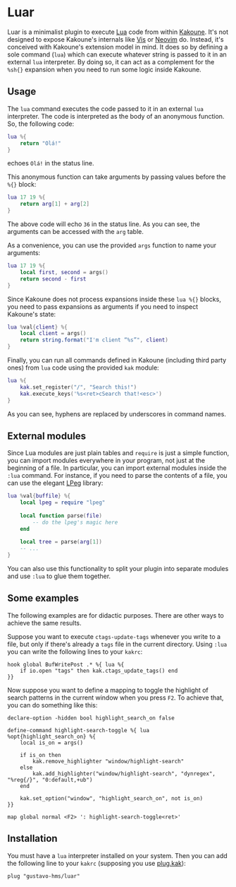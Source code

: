 # Luar

Luar is a minimalist plugin to execute [Lua](https://www.lua.org/) code from within [Kakoune](http://kakoune.org/). It's not designed to expose Kakoune's internals like [Vis](https://github.com/martanne/vis) or [Neovim](https://neovim.io/) do. Instead, it's conceived with Kakoune's extension model in mind. It does so by defining a sole command (`lua`) which can execute whatever string is passed to it in an external `lua` interpreter. By doing so, it can act as a complement for the `%sh{}` expansion when you need to run some logic inside Kakoune.

## Usage

The `lua` command executes the code passed to it in an external `lua` interpreter. The code is interpreted as the body of an anonymous function. So, the following code:

```lua
lua %{
    return "Olá!"
}
```
echoes `Olá!` in the status line.

This anonymous function can take arguments by passing values before the `%{}` block:

```lua
lua 17 19 %{
    return arg[1] + arg[2]
}
```

The above code will echo `36` in the status line. As you can see, the arguments can be accessed with the `arg` table.

As a convenience, you can use the provided `args` function to name your arguments:

```lua
lua 17 19 %{
    local first, second = args()
    return second - first
}
```

Since Kakoune does not process expansions inside these `lua %{}` blocks, you need to pass expansions as arguments if you need to inspect Kakoune's state:

```lua
lua %val{client} %{
    local client = args()
    return string.format("I'm client “%s”", client)
}
```

Finally, you can run all commands defined in Kakoune (including third party ones) from `lua` code using the provided `kak` module:

```lua
lua %{
    kak.set_register("/", "Search this!")
    kak.execute_keys('%s<ret>cSearch that!<esc>')
}
```
As you can see, hyphens are replaced by underscores in command names.

## External modules

Since Lua modules are just plain tables and `require` is just a simple function, you can import modules everywhere in your program, not just at the beginning of a file. In particular, you can import external modules inside the `:lua` command. For instance, if you need to parse the contents of a file, you can use the elegant [LPeg](http://www.inf.puc-rio.br/~roberto/lpeg/) library:

```lua
lua %val{buffile} %{
    local lpeg = require "lpeg"
    
    local function parse(file)
        -- do the lpeg's magic here
    end
    
    local tree = parse(arg[1])
    -- ...
}
```

You can also use this functionality to split your plugin into separate modules and use `:lua` to glue them together.

## Some examples
The following examples are for didactic purposes. There are other ways to achieve the same results.

Suppose you want to execute `ctags-update-tags` whenever you write to a file, but only if there's already a `tags` file in the current directory. Using `:lua` you can write the following lines to your `kakrc`:

```kak
hook global BufWritePost .* %{ lua %{
    if io.open "tags" then kak.ctags_update_tags() end
}}
```

Now suppose you want to define a mapping to toggle the highlight of search patterns in the current window when you press `F2`. To achieve that, you can do something like this:

```kak
declare-option -hidden bool highlight_search_on false

define-command highlight-search-toggle %{ lua %opt{highlight_search_on} %{
    local is_on = args()

    if is_on then
        kak.remove_highlighter "window/highlight-search"
    else
        kak.add_highlighter("window/highlight-search", "dynregex", "%reg{/}", "0:default,+ub")
    end

    kak.set_option("window", "highlight_search_on", not is_on)
}}

map global normal <F2> ': highlight-search-toggle<ret>'
```

## Installation

You must have a `lua` interpreter installed on your system. Then you can add the following line to your `kakrc` (supposing you use [plug.kak](https://github.com/andreyorst/plug.kak)):

```kak
plug "gustavo-hms/luar"
```

